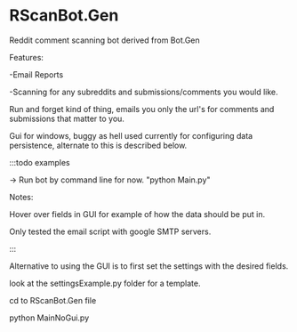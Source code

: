 RScanBot.Gen
============

Reddit comment scanning bot derived from Bot.Gen

Features:

-Email Reports

-Scanning for any subreddits and submissions/comments you would like.



Run and forget kind of thing, emails you only the url's for comments and submissions that matter to you.

Gui for windows, buggy as hell used currently for configuring data persistence, alternate to this is described below.

:::todo examples


-> Run bot by command line for now. "python Main.py"


Notes:

  Hover over fields in GUI for example of how the data should be put in.
  
  Only tested the email script with google SMTP servers.
  
 ::: 
  
Alternative to using the GUI is to first set the settings with the desired fields.

look at the settingsExample.py folder for a template.

cd to RScanBot.Gen file

python MainNoGui.py



